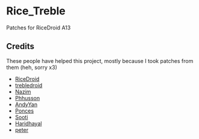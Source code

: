 # Rice_Treble
Patches for RiceDroid A13

## Credits
These people have helped this project, mostly because I took patches from them (heh, sorry x3)
- [RiceDroid](https://github.com/ricedroid/)
- [trebledroid](https://github.com/trebledroid/)
- [Nazim](https://github.com/naz664)
- [Phhusson](https://github.com/phhusson)
- [AndyYan](https://github.com/AndyCGYan)
- [Ponces](https://github.com/ponces)
- [Sooti](https://github.com/sooti)
- [Haridhayal](https://github.com/haridhayal11)
- [peter](https://gitea.angry.im/PeterGSI)
